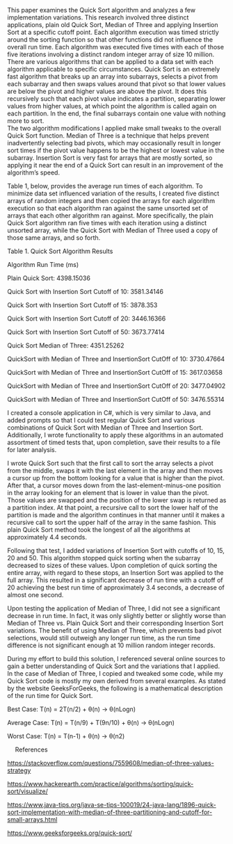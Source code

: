 ﻿This paper examines the Quick Sort algorithm and analyzes a few implementation variations.  This research involved three distinct applications, plain old Quick Sort, Median of Three and applying Insertion Sort at a specific cutoff point.  Each algorithm execution was timed strictly around the sorting function so that other functions did not influence the overall run time.  Each algorithm was executed five times with each of those five iterations involving a distinct random integer array of size 10 million.
There are various algorithms that can be applied to a data set with each algorithm applicable to specific circumstances. Quick Sort is an extremely fast algorithm that breaks up an array into subarrays, selects a pivot from each subarray and then swaps values around that pivot so that lower values are below the pivot and higher values are above the pivot.  It does this recursively such that each pivot value indicates a partition, separating lower values from higher values, at which point the algorithm is called again on each partition.  In the end, the final subarrays contain one value with nothing more to sort.  
The two algorithm modifications I applied make small tweaks to the overall Quick Sort function.  Median of Three is a technique that helps prevent inadvertently selecting bad pivots, which may occasionally result in longer sort times if the pivot value happens to be the highest or lowest value in the subarray.  Insertion Sort is very fast for arrays that are mostly sorted, so applying it near the end of a Quick Sort can result in an improvement of the algorithm’s speed.

Table 1, below, provides the average run times of each algorithm.  To minimize data set influenced variation of the results, I created five distinct arrays of random integers and then copied the arrays for each algorithm execution so that each algorithm ran against the same unsorted set of arrays that each other algorithm ran against.  More specifically, the plain Quick Sort algorithm ran five times with each iteration using a distinct unsorted array, while the Quick Sort with Median of Three used a copy of those same arrays, and so forth.

Table 1. Quick Sort Algorithm Results

Algorithm	Run Time (ms)

Plain Quick Sort:	4398.15036

Quick Sort with Insertion Sort Cutoff of 10:	3581.34146

Quick Sort with Insertion Sort Cutoff of 15:	3878.353

Quick Sort with Insertion Sort Cutoff of 20:	3446.16366

Quick Sort with Insertion Sort Cutoff of 50:	3673.77414

Quick Sort Median of Three:	4351.25262

QuickSort with Median of Three and InsertionSort CutOff of 10:	3730.47664

QuickSort with Median of Three and InsertionSort CutOff of 15:	3617.03658

QuickSort with Median of Three and InsertionSort CutOff of 20:	3477.04902

QuickSort with Median of Three and InsertionSort CutOff of 50:	3476.55314


I created a console application in C#, which is very similar to Java, and added prompts so that I could test regular Quick Sort and various combinations of Quick Sort with Median of Three and Insertion Sort.  Additionally, I wrote functionality to apply these algorithms in an automated assortment of timed tests that, upon completion, save their results to a file for later analysis.

I wrote Quick Sort such that the first call to sort the array selects a pivot from the middle, swaps it with the last element in the array and then moves a cursor up from the bottom looking for a value that is higher than the pivot.  After that, a cursor moves down from the last-element-minus-one position in the array looking for an element that is lower in value than the pivot.  Those values are swapped and the position of the lower swap is returned as a partition index.  At that point, a recursive call to sort the lower half of the partition is made and the algorithm continues in that manner until it makes a recursive call to sort the upper half of the array in the same fashion.  This plain Quick Sort method took the longest of all the algorithms at approximately 4.4 seconds.

Following that test, I added variations of Insertion Sort with cutoffs of 10, 15, 20 and 50.  This algorithm stopped quick sorting when the subarray decreased to sizes of these values.  Upon completion of quick sorting the entire array, with regard to these stops, an Insertion Sort was applied to the full array.  This resulted in a significant decrease of run time with a cutoff of 20 achieving the best run time of approximately 3.4 seconds, a decrease of almost one second.

Upon testing the application of Median of Three, I did not see a significant decrease in run time.  In fact, it was only slightly better or slightly worse than Median of Three vs. Plain Quick Sort and their corresponding Insertion Sort variations.  The benefit of using Median of Three, which prevents bad pivot selections, would still outweigh any longer run time, as the run time difference is not significant enough at 10 million random integer records.

During my effort to build this solution, I referenced several online sources to gain a better understanding of Quick Sort and the variations that I applied.  In the case of Median of Three, I copied and tweaked some code, while my Quick Sort code is mostly my own derived from several examples.  As stated by the website GeeksForGeeks, the following is a mathematical description of the run time for Quick Sort.

Best Case:			T(n) = 2T(n/2) + θ(n)			->	θ(nLogn)

Average Case:		T(n) = T(n/9) + T(9n/10) + θ(n)	->	θ(nLogn)

Worst Case:  		T(n) = T(n-1) + θ(n)			->	θ(n2)


 
References

https://stackoverflow.com/questions/7559608/median-of-three-values-strategy

https://www.hackerearth.com/practice/algorithms/sorting/quick-sort/visualize/

https://www.java-tips.org/java-se-tips-100019/24-java-lang/1896-quick-sort-implementation-with-median-of-three-partitioning-and-cutoff-for-small-arrays.html

https://www.geeksforgeeks.org/quick-sort/

